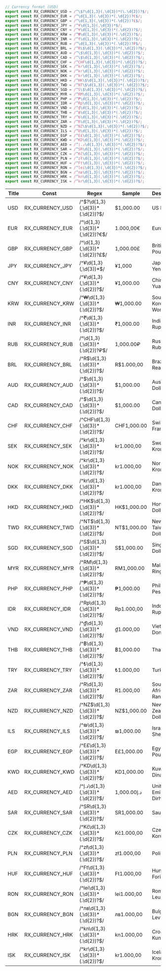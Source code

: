 ```javascript

// Currency format (USD)
export const RX_CURRENCY_USD = /^\$?\d{1,3}(,\d{3})*(\.\d{2})?$/;
export const RX_CURRENCY_EUR = /^\d{1,3}(.\d{3})*(,\d{2})?€$/;
export const RX_CURRENCY_GBP = /^\d{1,3}(,\d{3})*(.\d{2})?£$/;
export const RX_CURRENCY_JPY = /^¥\d{1,3}(,\d{3})*$/;
export const RX_CURRENCY_CNY = /^¥\d{1,3}(,\d{3})*(.\d{2})?$/;
export const RX_CURRENCY_KRW = /^₩\d{1,3}(,\d{3})*(.\d{2})?$/;
export const RX_CURRENCY_INR = /^₹\d{1,3}(,\d{3})*(.\d{2})?$/;
export const RX_CURRENCY_RUB = /^\d{1,3}(,\d{3})*(.\d{2})?₽$/;
export const RX_CURRENCY_BRL = /^R\$\d{1,3}(.\d{3})*(,\d{2})?$/;
export const RX_CURRENCY_AUD = /^\$\d{1,3}(,\d{3})*(.\d{2})?$/;
export const RX_CURRENCY_CAD = /^\$\d{1,3}(,\d{3})*(.\d{2})?$/;
export const RX_CURRENCY_CHF = /^CHF\d{1,3}(,\d{3})*(.\d{2})?$/;
export const RX_CURRENCY_SEK = /^kr\d{1,3}(,\d{3})*(.\d{2})?$/;
export const RX_CURRENCY_NOK = /^kr\d{1,3}(,\d{3})*(.\d{2})?$/;
export const RX_CURRENCY_DKK = /^kr\d{1,3}(,\d{3})*(.\d{2})?$/;
export const RX_CURRENCY_HKD = /^HK\$\d{1,3}(,\d{3})*(.\d{2})?$/;
export const RX_CURRENCY_TWD = /^NT\$\d{1,3}(,\d{3})*(.\d{2})?$/;
export const RX_CURRENCY_SGD = /^S\$\d{1,3}(,\d{3})*(.\d{2})?$/;
export const RX_CURRENCY_MYR = /^RM\d{1,3}(,\d{3})*(.\d{2})?$/;
export const RX_CURRENCY_PHP = /^₱\d{1,3}(,\d{3})*(.\d{2})?$/;
export const RX_CURRENCY_IDR = /^Rp\d{1,3}(,\d{3})*(.\d{2})?$/;
export const RX_CURRENCY_VND = /^₫\d{1,3}(,\d{3})*(.\d{2})?$/;
export const RX_CURRENCY_THB = /^฿\d{1,3}(,\d{3})*(.\d{2})?$/;
export const RX_CURRENCY_TRY = /^₺\d{1,3}(,\d{3})*(.\d{2})?$/;
export const RX_CURRENCY_ZAR = /^R\d{1,3}(,\d{3})*(.\d{2})?$/;
export const RX_CURRENCY_NZD = /^NZ\$\d{1,3}(,\d{3})*(.\d{2})?$/;
export const RX_CURRENCY_ILS = /^₪\d{1,3}(,\d{3})*(.\d{2})?$/;
export const RX_CURRENCY_EGP = /^E£\d{1,3}(,\d{3})*(.\d{2})?$/;
export const RX_CURRENCY_KWD = /^KD\d{1,3}(,\d{3})*(.\d{2})?$/;
export const RX_CURRENCY_AED = /^د.إ\d{1,3}(,\d{3})*(.\d{2})?$/;
export const RX_CURRENCY_SAR = /^SR\d{1,3}(,\d{3})*(.\d{2})?$/;
export const RX_CURRENCY_CZK = /^Kč\d{1,3}(,\d{3})*(.\d{2})?$/;
export const RX_CURRENCY_PLN = /^zł\d{1,3}(,\d{3})*(.\d{2})?$/;
export const RX_CURRENCY_HUF = /^Ft\d{1,3}(,\d{3})*(.\d{2})?$/;
export const RX_CURRENCY_RON = /^lei\d{1,3}(,\d{3})*(.\d{2})?$/;
export const RX_CURRENCY_BGN = /^лв\d{1,3}(,\d{3})*(.\d{2})?$/;
export const RX_CURRENCY_HRK = /^kn\d{1,3}(,\d{3})*(.\d{2})?$/;
export const RX_CURRENCY_ISK = /^kr\d{1,3}(,\d{3})*(.\d{2})?$/;
```

| Title| Const                           | Regex                        | Sample            | Description                   |
|------|---------------------------------|------------------------------|-------------------|-------------------------------|
| USD  | RX_CURRENCY_USD                 | /^\$?\d{1,3}(,\d{3})*(\.\d{2})?$/ | $1,000.00         | US Dollar                     |
| EUR  | RX_CURRENCY_EUR                 | /^\d{1,3}(.\d{3})*(,\d{2})?€$/ | 1.000,00€         | Euro                          |
| GBP  | RX_CURRENCY_GBP                 | /^\d{1,3}(,\d{3})*(.\d{2})?£$/ | 1,000.00£         | British Pound                 |
| JPY  | RX_CURRENCY_JPY                 | /^¥\d{1,3}(,\d{3})*$/         | ¥1,000            | Japanese Yen                  |
| CNY  | RX_CURRENCY_CNY                 | /^¥\d{1,3}(,\d{3})*(.\d{2})?$/ | ¥1,000.00         | Chinese Yuan                  |
| KRW  | RX_CURRENCY_KRW                 | /^₩\d{1,3}(,\d{3})*(.\d{2})?$/ | ₩1,000.00         | South Korean Won              |
| INR  | RX_CURRENCY_INR                 | /^₹\d{1,3}(,\d{3})*(.\d{2})?$/ | ₹1,000.00         | Indian Rupee                  |
| RUB  | RX_CURRENCY_RUB                 | /^\d{1,3}(,\d{3})*(.\d{2})?₽$/ | 1,000.00₽         | Russian Ruble                 |
| BRL  | RX_CURRENCY_BRL                 | /^R\$\d{1,3}(.\d{3})*(,\d{2})?$/ | R$1.000,00        | Brazilian Real                |
| AUD  | RX_CURRENCY_AUD                 | /^\$\d{1,3}(,\d{3})*(.\d{2})?$/ | $1,000.00         | Australian Dollar             |
| CAD  | RX_CURRENCY_CAD                 | /^\$\d{1,3}(,\d{3})*(.\d{2})?$/ | $1,000.00         | Canadian Dollar               |
| CHF  | RX_CURRENCY_CHF                 | /^CHF\d{1,3}(,\d{3})*(.\d{2})?$/ | CHF1,000.00       | Swiss Franc                   |
| SEK  | RX_CURRENCY_SEK                 | /^kr\d{1,3}(,\d{3})*(.\d{2})?$/ | kr1.000,00        | Swedish Krona                 |
| NOK  | RX_CURRENCY_NOK                 | /^kr\d{1,3}(,\d{3})*(.\d{2})?$/ | kr1.000,00        | Norwegian Krone               |
| DKK  | RX_CURRENCY_DKK                 | /^kr\d{1,3}(,\d{3})*(.\d{2})?$/ | kr1.000,00        | Danish Krone                  |
| HKD  | RX_CURRENCY_HKD                 | /^HK\$\d{1,3}(,\d{3})*(.\d{2})?$/ | HK$1,000.00       | Hong Kong Dollar              |
| TWD  | RX_CURRENCY_TWD                 | /^NT\$\d{1,3}(,\d{3})*(.\d{2})?$/ | NT$1,000.00       | New Taiwan Dollar             |
| SGD  | RX_CURRENCY_SGD                 | /^S\$\d{1,3}(,\d{3})*(.\d{2})?$/ | S$1,000.00        | Singapore Dollar               |
| MYR  | RX_CURRENCY_MYR                 | /^RM\d{1,3}(,\d{3})*(.\d{2})?$/ | RM1,000.00        | Malaysian Ringgit             |
| PHP  | RX_CURRENCY_PHP                 | /^₱\d{1,3}(,\d{3})*(.\d{2})?$/ | ₱1,000.00         | Philippine Peso               |
| IDR  | RX_CURRENCY_IDR                 | /^Rp\d{1,3}(,\d{3})*(.\d{2})?$/ | Rp1.000,00        | Indonesian Rupiah             |
| VND  | RX_CURRENCY_VND                 | /^₫\d{1,3}(,\d{3})*(.\d{2})?$/ | ₫1.000,00         | Vietnamese Dong               |
| THB  | RX_CURRENCY_THB                 | /^฿\d{1,3}(,\d{3})*(.\d{2})?$/ | ฿1,000.00         | Thai Baht                     |
| TRY  | RX_CURRENCY_TRY                 | /^₺\d{1,3}(,\d{3})*(.\d{2})?$/ | ₺1.000,00         | Turkish Lira                  |
| ZAR  | RX_CURRENCY_ZAR                 | /^R\d{1,3}(,\d{3})*(.\d{2})?$/ | R1.000,00         | South African Rand            |
| NZD  | RX_CURRENCY_NZD                 | /^NZ\$\d{1,3}(,\d{3})*(.\d{2})?$/ | NZ$1,000.00       | New Zealand Dollar            |
| ILS  | RX_CURRENCY_ILS                 | /^₪\d{1,3}(,\d{3})*(.\d{2})?$/ | ₪1,000.00         | Israeli Shekel                |
| EGP  | RX_CURRENCY_EGP                 | /^E£\d{1,3}(,\d{3})*(.\d{2})?$/ | E£1,000.00        | Egyptian Pound                |
| KWD  | RX_CURRENCY_KWD                 | /^KD\d{1,3}(,\d{3})*(.\d{2})?$/ | KD1,000.00        | Kuwaiti Dinar                 |
| AED  | RX_CURRENCY_AED                 | /^د.إ\d{1,3}(,\d{3})*(.\d{2})?$/ | د.إ1,000.00       | United Arab Emirates Dirham   |
| SAR  | RX_CURRENCY_SAR                 | /^SR\d{1,3}(,\d{3})*(.\d{2})?$/ | SR1,000.00        | Saudi Riyal                   |
| CZK  | RX_CURRENCY_CZK                 | /^Kč\d{1,3}(,\d{3})*(.\d{2})?$/ | Kč1.000,00        | Czech Koruna                  |
| PLN  | RX_CURRENCY_PLN                 | /^zł\d{1,3}(,\d{3})*(.\d{2})?$/ | zł1.000,00        | Polish Zloty                  |
| HUF  | RX_CURRENCY_HUF                 | /^Ft\d{1,3}(,\d{3})*(.\d{2})?$/ | Ft1.000,00        | Hungarian Forint              |
| RON  | RX_CURRENCY_RON                 | /^lei\d{1,3}(,\d{3})*(.\d{2})?$/ | lei1.000,00       | Romanian Leu                  |
| BGN  | RX_CURRENCY_BGN                 | /^лв\d{1,3}(,\d{3})*(.\d{2})?$/ | лв1.000,00        | Bulgarian Lev                 |
| HRK  | RX_CURRENCY_HRK                 | /^kn\d{1,3}(,\d{3})*(.\d{2})?$/ | kn1.000,00        | Croatian Kuna                 |
| ISK  | RX_CURRENCY_ISK                 | /^kr\d{1,3}(,\d{3})*(.\d{2})?$/ | kr1.000,00        | Icelandic Krona               |

